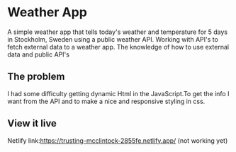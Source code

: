 # Weather App
A simple weather app that tells today's weather and temperature for 5 days in Stockholm, Sweden using a public weather API.
Working with API's to fetch external data to a weather app. The knowledge of how to use external data and public API's

## The problem

I had some difficulty getting dynamic Html in the JavaScript.To get the info I want from the API and to make a nice and responsive styling in css.

## View it live

Netlify link:https://trusting-mcclintock-2855fe.netlify.app/ (not working yet)

